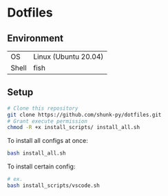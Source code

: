 # Dotfiles

## Environment
| | |
|---|-----|
|OS|Linux (Ubuntu 20.04)|
|Shell| fish|

## Setup
```bash
# Clone this repository
git clone https://github.com/shunk-py/dotfiles.git
# Grant execute permission
chmod -R +x install_scripts/ install_all.sh
```
To install all configs at once:
```bash
bash install_all.sh
```
To install certain config:
```bash
# ex.
bash install_scripts/vscode.sh
```


